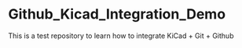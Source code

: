 # Github_Kicad_Integration_Demo
This is a test repository to learn how to integrate KiCad + Git + Github
